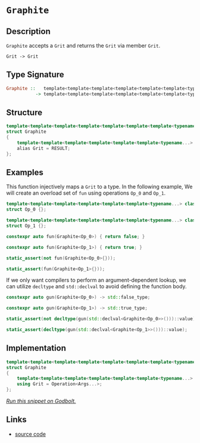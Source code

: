 <!-- Copyright 2024 Feng Mofan
SPDX-License-Identifier: Apache-2.0 -->

# `Graphite`

## Description

`Graphite` accepts a `Grit` and returns the `Grit` via member `Grit`.

<pre><code>Grit -> Grit</code></pre>

## Type Signature

```Haskell
Graphite ::   template<template<template<template<template<template<typename...> class...> class...> class...> class...> class...> class...
           -> template<template<template<template<template<template<typename...> class...> class...> class...> class...> class...>
```

## Structure

```C++
template<template<template<template<template<template<template<typename...> class...> class...> class...> class...> class...> class>
struct Graphite
{
    template<template<template<template<template<template<typename...> class...> class...> class...> class...> class...>
    alias Grit = RESULT;
};
```

## Examples

This function injectively maps a `Grit` to a type.
In the following example, We will create an overload set of `fun` using operations `Op_0` and `Op_1`.

```C++
template<template<template<template<template<template<typename...> class...> class...> class...> class...> class...>
struct Op_0 {};

template<template<template<template<template<template<typename...> class...> class...> class...> class...> class...>
struct Op_1 {};

constexpr auto fun(Graphite<Op_0>) { return false; }

constexpr auto fun(Graphite<Op_1>) { return true; }

static_assert(not fun(Graphite<Op_0>{}));

static_assert(fun(Graphite<Op_1>{}));
```

If we only want compilers to perform an argument-dependent lookup, we can utilize `decltype` and `std::declval` to avoid defining the function body.

```C++
constexpr auto gun(Graphite<Op_0>) -> std::false_type;

constexpr auto gun(Graphite<Op_1>) -> std::true_type;

static_assert(not decltype(gun(std::declval<Graphite<Op_0>>()))::value);

static_assert(decltype(gun(std::declval<Graphite<Op_1>>()))::value);
```

## Implementation

```C++
template<template<template<template<template<template<template<typename...> class...> class...> class...> class...> class...> class Operation>
struct Graphite
{
    template<template<template<template<template<template<typename...> class...> class...> class...> class...> class...Args>
    using Grit = Operation<Args...>;
};
```

[*Run this snippet on Godbolt.*](https://godbolt.org/#z:OYLghAFBqd5QCxAYwPYBMCmBRdBLAF1QCcAaPECAMzwBtMA7AQwFtMQByARg9KtQYEAysib0QXACx8BBAKoBnTAAUAHpwAMvAFYTStJg1DIApACYAQuYukl9ZATwDKjdAGFUtAK4sGIAGwAnKSuADJ4DJgAcj4ARpjEIADMABykAA6oCoRODB7evgHBmdmOAuGRMSzxiam2mPZlDEIETMQE%2BT5%2BQfWNuS1tBBXRcQnJaQqt7Z2FPZODw1U14wCUtqhexMjsHASYLOkGeyZJbnsHR5gnZ/uHTMen53cPNxf3V4%2B3l9dP348AnulGKxMAA6cEnbAAamQBgUCnBoMhMLhCIhSWhsKY8MRyKxOPRmNRuIxKOxCihAHkgcR7rlISYNABBSbELwOKEAcVp6QQhCuzJMAHYrMyoeKob93j8vtLPm8XlLFbLlQqPmdAcC2CSieSdWSCUjSfi0UbdYa8cTwUziMAFAyxRKvNkjFziIQoScACJUml0gTXG12nUnUVM4Ve0OM8PMgD0ACpE0nkynY9GE0moQAVbBCLNCKHJtNxlOlovR6NK9VVmVq2vPasqxt1gFA5jawkG02WvWdk36/t9q1m6Os9kEX0AfQ0npFEajguZNflDfrf1eq5X6%2BXGrbIIHw57FuNh5PvbNXZDzLHHOpk64s6sQsjSTD6eTUIAYnhiJNs5g/3LRcmTQBhJkwVR0mIKEmC8IgoSoLwGAgbkmF5flrjvDRIRWR8oWITACE2BgELEJRQ1nSNgNA8DIOg2D4MQ5DUPQl47y4HC8IIojiBIgg2Q%2BCxKIra9WkcZBJ3JBICAgBhUAnJiUJ5Pk2PSacGTnZ8VhWBcYxZMS8AkqT2moJClLQlT1XYjSny9bTdPfTMhEwUD0H/QCk2LPTzCSCJYS8LBPVOOC6EIf4HT0mi9jomC4NQKFgDMljLMwtTsIxXCAFpkUmdAQBAKgyMwScCE1BzmSiiCoNi%2BDEuY5SMNOayMqhbLSVy/L%2BK8YrSqBcr9LpIz4Wk2T5KhLBYV6zBoDMjqQAm2gADcxGuZLGrcLCGQxCBtJWfLlu8TAdNfESBvEyThpMhappm5C5oWg7Voa1T7y27Adu0/axG646LA4NZaE4ABWXg/A4LRSFQTg3GsawoQUDYtkwT0zCSHhSAITR/rWABrEAgckUENEkLghSSDQgY0Mx/H8MwUjSQGOEkXgWAkDQNFIMGIahjheAUEAOcx8H/tIOBYBgRAQA2Ah0jg8hKDQA46ASKIQU4VQUn8TL/EkBLkGQKEpFBMxeEwfAiHdPKuBkQQRDEdgpBt%2BQlDULHSF0a2AHceU4HgAeB0G3Z5yk4NlidUCoKENa1nW9YNo2zChCAPCV%2BhoJ8rgVl4IWtDWCAkEV9JlbICgIEL4uQGAKQzD4Og9l/ShYjd2IIjaf5fd4FvmGIf5KVibQXKF9HFbYQRKQYWh2%2BF0gsFiLxgDcMRaH57heCwFhDGAcRp/wAiHDwRaALdiCXLgnZ0YiPZGYh2g8FiWke48LA3f4vBWdX0hD%2BIWIskwL19k3rfIwWM1hUAMHaAAangTAntqSMA7k7O24hHb8EEIoFQ6hp4e30JvFAsNLD6DvvzSAaxUDpCaCvTKuVvSmEsNYMw3Mv6WyPiQ3og9cguAYO4TwXQ9BhAiCMaoYxrYlByAIGYfgRFZDEQwRYoxEjWzsOwgQAxpg8MKIohoyjmhTCGAIpYwjbC6IkXoeY7Q5FCIUWsBGmxtgSH9hwEGnMg6cCjprbWutgD60NoTROEBcCEBICjNGWcMYgLWAgTATAsCJB2qQPGkgkigkCEkIUkhiZmEkP4dmQMeiM2ZqQVmaNQT%2BC4P4FIgQUhlIJlwIGKT/DOOnjzPmAswnCzzhLfOUtQ5y1LuXNOqs2CcDaCwRaQpMpMDJK6LggRQRcCJqbc2JA8BW0QaIZB0hUHOwwW7XQNdvZoQ7g4pxXNeDBx6eHSOIyxkTKmcAQ2sz5kzmTqgVOCRglmFCTnEWXT%2BkJHlmXV5Rc04gGueMrERgZlcA5jQWg9d%2BYQCbtPLubcEEop7n3AeDgEEj0YAQcek83az3novWgy8EHr0ATsCGu92GHxXhDE%2ByAz4IMvg0N2t975tyftS7O7p37oy/j/JQ/8N5GCAaAdpfBwEKCgTAuBYN0ZbKQQ7TZsh0GuywSAGuBhgG0KsAQzlxC4lkIoZwKhBB0A0PwRYBhZymErJYXEpR%2B9nAQFcCY62/DKjyL0KIponqMjSKaBY5Ymi%2BgqOMeoyRbDXU6IWPo31iio0FBjWYvRPrLH2PWLYh2xzA5NNcWC25EL7kzLmUTJOASLbBMztncJpBInRLGHE/JLNkizOJkKOpQoyaSEyTra2pzIacBaYLEBotOlIGlmHAFfziCDJ2CM2OLAFCLQNotctlxJiLMCZbPQyr1mqqdhqzBENdBJFIAc9IRz9AB0adzTgIcZZwShBHGCxAWArrXRurd7w/wvLeenVGSQvkTt%2BUC4uc7IMgvXekNSm7AiTm3QQSSn6da1zhQkBFSKIboqnujfDmLB44teaPfFE8p40swHPBeS8V7o0peK3lM8fx0qPtPJlLKP5suvrwTlD9/g8pfvyhBQrf6isARESVudpVMEgdA2BbYEGHvthINVaCXZnp0MkHBeqbWENiMa0h5Dcgr1jB1fV9DGEJGYcZ2NTROHcNTXwrhobDH%2BtyIGzz5RE1ZvDdo1RHRo2mK0XGoL7mFFGMGIG9NkXs02KRtmxmJyXEcA/V%2B3Wq711QkQ6CFDValnAZCfW9pESokxMoA4gprMzCzKSEkIGlMSbswa0KcpD6zmjtsK0752l4kgEkEDZJQMUjU0CJIQIZNUlcEvYzJIBbH28zabnBxJtOsjuW31tYX9sjOEkEAA)

## Links

- [source code](../../../conceptrodon/graphite.hpp)
